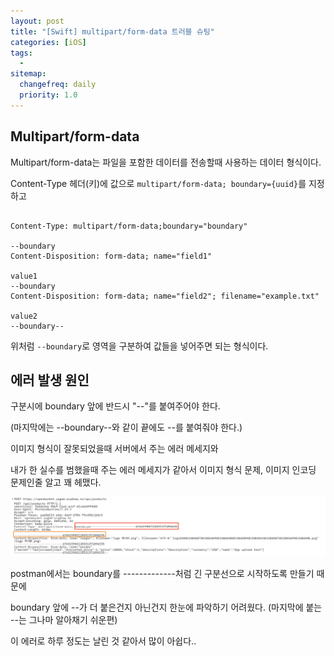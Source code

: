 ```yaml
---
layout: post
title: "[Swift] multipart/form-data 트러블 슈팅"
categories: [iOS]
tags: 
  - 
sitemap:
  changefreq: daily
  priority: 1.0
---
```


## Multipart/form-data

Multipart/form-data는 파일을 포함한 데이터를 전송할때 사용하는 데이터 형식이다.

Content-Type 헤더(키)에 값으로 `multipart/form-data; boundary={uuid}`를 지정하고

```

Content-Type: multipart/form-data;boundary="boundary"

--boundary
Content-Disposition: form-data; name="field1"

value1
--boundary
Content-Disposition: form-data; name="field2"; filename="example.txt"

value2
--boundary--
```



위처럼 `--boundary`로 영역을 구분하여 값들을 넣어주면 되는 형식이다.



## 에러 발생 원인

구분시에 boundary 앞에 반드시 "--"를 붙여주어야 한다.

(마지막에는 --boundary--와 같이 끝에도 --를 붙여줘야 한다.)

이미지 형식이 잘못되었을때 서버에서 주는 에러 메세지와

내가 한 실수를 범했을때 주는 에러 메세지가 같아서 이미지 형식 문제, 이미지 인코딩 문제인줄 알고 꽤 헤맸다.



![image-20221024195300793](https://raw.githubusercontent.com/Neph3779/Blog-Image/forUpload/img/20221024195300.png)

postman에서는 boundary를 -------------처럼 긴 구분선으로 시작하도록 만들기 때문에

boundary 앞에 --가 더 붙은건지 아닌건지 한눈에 파악하기 어려웠다. (마지막에 붙는 --는 그나마 알아채기 쉬운편)

이 에러로 하루 정도는 날린 것 같아서 많이 아쉽다.. 
